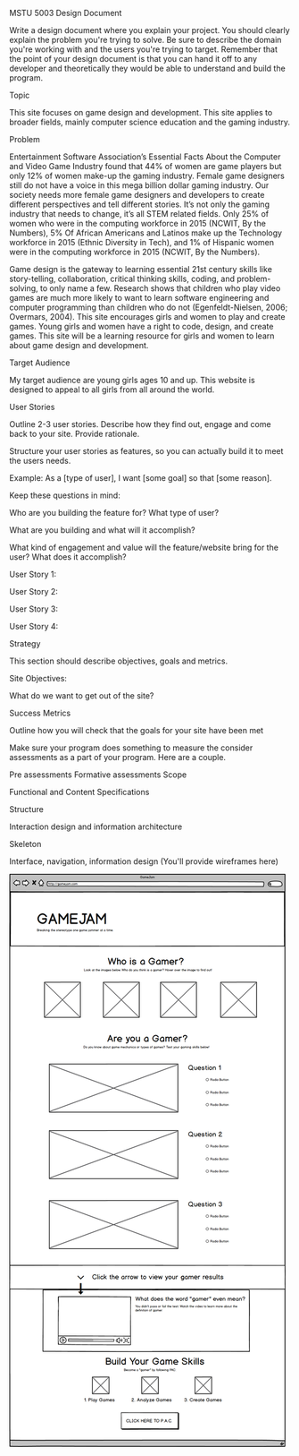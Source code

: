 MSTU 5003 Design Document

Write a design document where you explain your project. You should clearly explain the problem you're trying to solve. Be sure to describe the domain you're working with and the users you're trying to target. Remember that the point of your design document is that you can hand it off to any developer and theoretically they would be able to understand and build the program.

Topic

This site focuses on game design and development. This site applies to broader fields, mainly computer science education and the gaming industry.

Problem

Entertainment Software Association’s Essential Facts About the Computer and Video Game Industry found that 44% of women are game players but only 12% of women make-up the gaming industry. Female game designers still do not have a voice in this mega billion dollar gaming industry. Our society needs more female game designers and developers to create different perspectives and tell different stories. It’s not only the gaming industry that needs to change, it’s all STEM related fields. Only 25% of women who were in the computing workforce in 2015 (NCWIT, By the Numbers), 5% Of African Americans and Latinos make up the Technology workforce in 2015 (Ethnic Diversity in Tech), and 1% of Hispanic women were in the computing workforce in 2015 (NCWIT, By the Numbers).

Game design is the gateway to learning essential 21st century skills like story-telling, collaboration, critical thinking skills, coding, and problem-solving, to only name a few. Research shows that children who play video games are much more likely to want to learn software engineering and computer programming than children who do not (Egenfeldt-Nielsen, 2006; Overmars, 2004). This site encourages girls and women to play and create games. Young girls and women have a right to code, design, and create games. This site will be a learning resource for girls and women to learn about game design and development.

Target Audience

My target audience are young girls ages 10 and up. This website is designed to appeal to all girls from all around the world.

User Stories

Outline 2-3 user stories. Describe how they find out, engage and come back to your site. Provide rationale.

Structure your user stories as features, so you can actually build it to meet the users needs.

Example: As a [type of user], I want [some goal] so that [some reason].

Keep these questions in mind:

Who are you building the feature for? What type of user?

What are you building and what will it accomplish?

What kind of engagement and value will the feature/website bring for the user? What does it accomplish?

User Story 1:

User Story 2:

User Story 3:

User Story 4:

Strategy

This section should describe objectives, goals and metrics.

Site Objectives:

What do we want to get out of the site?

Success Metrics

Outline how you will check that the goals for your site have been met

Make sure your program does something to measure the consider assessments as a part of your program. Here are a couple.

Pre assessments
Formative assessments
Scope

Functional and Content Specifications

Structure

Interaction design and information architecture

Skeleton

Interface, navigation, information design (You'll provide wireframes here)

![Alt text](/assets/wireframe_index.png)

